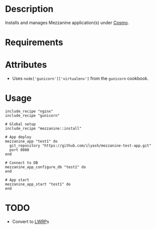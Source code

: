 Description
===========

Installs and manages Mezzanine application(s) under [Cosmo](https://github.com/CloudifySource/cosmo-manager).

Requirements
============

Attributes
==========

* Uses `node['gunicorn']['virtualenv']` from the `gunicorn` cookbook.

Usage
=====

    include_recipe "nginx"
    include_recipe "gunicorn"

    # Global setup
    include_recipe "mezzanine::install"

    # App deploy
    mezzanine_app "test1" do
      git_repository "https://github.com/ilyash/mezzanine-test-app.git"
      port 8080
    end

    # Connect to DB
    mezzanine_app_configure_db "test1" do
    end

    # App start
    mezzanine_app_start "test1" do
    end

TODO
====
  * Convert to [LWRP](http://docs.opscode.com/chef/lwrps_custom.html)s
